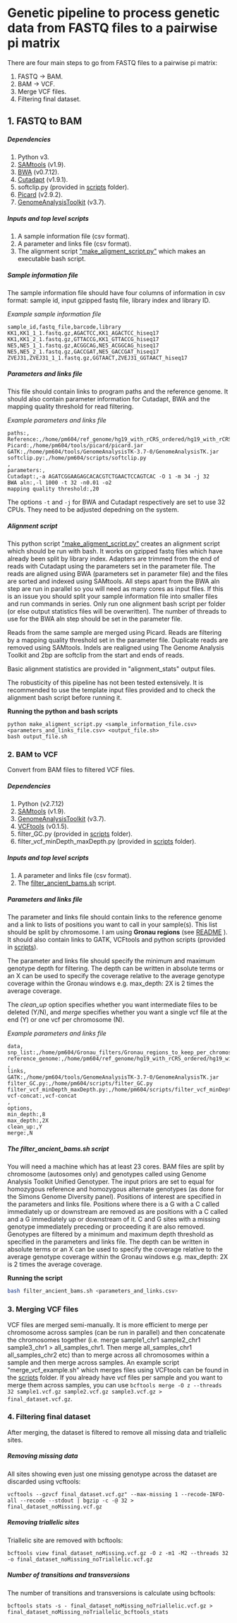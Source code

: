 # Genetic pipeline to process genetic data from FASTQ files to a pairwise pi matrix

There are four main steps to go from FASTQ files to a pairwise pi matrix:

1. FASTQ -> BAM.
2. BAM -> VCF.
3. Merge VCF files.
4. Filtering final dataset.

## 1. FASTQ to BAM

##### Dependencies
1. Python v3.
2. [SAMtools](http://www.htslib.org/download/) (v1.9).
3. [BWA](http://bio-bwa.sourceforge.net/) (v0.7.12).
4. [Cutadapt](http://cutadapt.readthedocs.io/en/stable/) (v1.9.1).
5. softclip.py (provided in [scripts](https://github.com/EvolEcolGroup/data_paper_genetic_pipeline/tree/main/scripts) folder).
5. [Picard](https://broadinstitute.github.io/picard/) (v2.9.2).
6. [GenomeAnalysisToolkit](https://software.broadinstitute.org/gatk/) (v3.7).

##### Inputs and top level scripts

1. A sample information file (csv format).
2. A parameter and links file (csv format).
3. The alignment script ["make_aligment_script.py"](https://github.com/EvolEcolGroup/data_paper_genetic_pipeline/tree/main/scripts) which makes an executable bash script.

##### Sample information file

The sample information file should have four columns of information in csv format: 
sample id, input gzipped fastq file, library index and library ID.

*Example sample information file*
```
sample_id,fastq_file,barcode,library
KK1,KK1_1_1.fastq.gz,AGACTCC,KK1_AGACTCC_hiseq17
KK1,KK1_2_1.fastq.gz,GTTACCG,KK1_GTTACCG_hiseq17
NE5,NE5_1_1.fastq.gz,ACGGCAG,NE5_ACGGCAG_hiseq17
NE5,NE5_2_1.fastq.gz,GACCGAT,NE5_GACCGAT_hiseq17
ZVEJ31,ZVEJ31_1_1.fastq.gz,GGTAACT,ZVEJ31_GGTAACT_hiseq17
```

##### Parameters and links file

This file should contain links to program paths and the reference genome. It should also contain parameter information for Cutadapt, BWA and the mapping quality threshold for read filtering.

*Example parameters and links file*
```
paths:,
Reference:,/home/pm604/ref_genome/hg19_with_rCRS_ordered/hg19_with_rCRS_ordered.fa
Picard:,/home/pm604/tools/picard/picard.jar
GATK:,/home/pm604/tools/GenomeAnalysisTK-3.7-0/GenomeAnalysisTK.jar
softclip.py:,/home/pm604/scripts/softclip.py
,
parameters:,
Cutadapt:,-a AGATCGGAAGAGCACACGTCTGAACTCCAGTCAC -O 1 -m 34 -j 32
BWA aln:,-l 1000 -t 32 -n0.01 -o2
mapping quality threshold:,20
```
The options `-t` and `-j` for BWA and Cutadapt respectively are set to use 32 CPUs. They need to be adjusted depedning on the system.

##### Alignment script
This python script  ["make_aligment_script.py"](https://github.com/EvolEcolGroup/data_paper_genetic_pipeline/tree/main/scripts) creates an alignment script which should be run with bash. It works on gzipped fastq files which have already been split by library index. Adapters are trimmed from the end of reads with Cutadapt using the parameters set in the parameter file. The reads are aligned using BWA (parameters set in parameter file) and the files are sorted and indexed using SAMtools. All steps apart from the BWA aln step are run in parallel so you will need as many cores as input files. If this is an issue you should split your sample information file into smaller files and run commands in series. Only run one alignment bash script per folder (or else output statistics files will be overwritten). The number of threads to use for the BWA aln step should be set in the parameter file. 

Reads from the same sample are merged using Picard. Reads are filtering by a mapping quality threshold set in the parameter file. Duplicate reads are removed using SAMtools. Indels are realigned using The Genome Analysis Toolkit and 2bp are softclip from the start and ends of reads. 

Basic alignment statistics are provided in "alignment_stats" output files. 

The robusticity of this pipeline has not been tested extensively. It is recommended to use the template input files provided and to check the alignment bash script before running it.

**Running the python and bash scripts**

```
python make_aligment_script.py <sample_information_file.csv> <parameters_and_links_file.csv> <output_file.sh>
bash output_file.sh
```

### 2. BAM to VCF

Convert from BAM files to filtered VCF files.

##### Dependencies
1. Python (v2.7.12)
2. [SAMtools](http://www.htslib.org/download/) (v1.9).
3. [GenomeAnalysisToolkit](https://software.broadinstitute.org/gatk/) (v3.7).
4. [VCFtools](http://vcftools.sourceforge.net/perl_module.html) (v0.1.5).
5. filter_GC.py (provided in [scripts](https://github.com/EvolEcolGroup/data_paper_genetic_pipeline/tree/main/scripts) folder).
6. filter_vcf_minDepth_maxDepth.py (provided in [scripts](https://github.com/EvolEcolGroup/data_paper_genetic_pipeline/tree/main/scripts) folder).

##### Inputs and top level scripts
1. A parameter and links file (csv format).
2. The [filter_ancient_bams.sh](https://github.com/EvolEcolGroup/data_paper_genetic_pipeline/tree/main/scripts) script.

##### Parameters and links file

The parameter and links file should contain links to the reference genome and a link to lists of positions you want to call in your sample(s). This list should be split by chromosome. I am using **Gronau regions** (see [README](https://github.com/EvolEcolGroup/data_paper_genetic_pipeline/blob/main/Gronau_filters/Gronau_filters.md) ). It should also contain links to GATK, VCFtools and python scripts (provided in  [scripts](https://github.com/EvolEcolGroup/data_paper_genetic_pipeline/tree/main/scripts)). 

The parameter and links file should specify the minimum and maximum genotype depth for filtering. The depth can be written in absolute terms or an X can be used to specify the coverage relative to the average genotype coverage within the Gronau windows e.g. max_depth: 2X is 2 times the average coverage. 

The *clean_up* option specifies whether you want intermediate files to be deleted (Y/N), and *merge* specifies whether you want a single vcf file at the end (Y) or one vcf per chromosome (N).

*Example parameters and links file*

```
data,
snp_list:,/home/pm604/Gronau_filters/Gronau_regions_to_keep_per_chromosome/chr_in_chr_name
reference_genome:,/home/pm604/ref_genome/hg19_with_rCRS_ordered/hg19_with_rCRS_ordered.fa
,
links,
GATK:,/home/pm604/tools/GenomeAnalysisTK-3.7-0/GenomeAnalysisTK.jar
filter_GC.py:,/home/pm604/scripts/filter_GC.py
filter_vcf_minDepth_maxDepth.py:,/home/pm604/scripts/filter_vcf_minDepth_maxDepth.py
vcf-concat:,vcf-concat
,
options,
min_depth:,8
max_depth:,2X
clean_up:,Y
merge:,N
```

##### The filter\_ancient\_bams.sh script

You will need a machine which has at least 23 cores. BAM files are split by chromosome (autosomes only) and genotypes called using Genome Analysis Toolkit Unified Genotyper. The input priors are set to equal for homozygous reference and homozygous alternate genotypes (as done for the Simons Genome Diversity panel). Positions of interest are specified in the parameters and links file. Positions where there is a G with a C called immediately up or downstream are removed as are positions with a C called and a G immediately up or downstream of it.  C and G sites with a missing genotype immediately preceding or proceeding it are also removed. Genotypes are filtered by a minimum and maximum depth threshold as specified in the parameters and links file. The depth can be written in absolute terms or an X can be used to specify the coverage relative to the average genotype coverage within the Gronau windows e.g. max_depth: 2X is 2 times the average coverage. 

**Running the script**

```bash
bash filter_ancient_bams.sh <parameters_and_links.csv>
```

### 3. Merging VCF files

VCF files are merged semi-manually. It is more efficient to merge per chromosome across samples (can be run in parallel) and then concatenate the chromosomes together (i.e. merge sample1_chr1 sample2_chr1 sample3_chr1  > all_samples_chr1. Then merge all_samples_chr1 all_samples_chr2 etc) than to merge across all chromosomes within a sample and then merge across samples. An example script "merge_vcf_example.sh" which merges files using VCFtools can be found in the [scripts](https://github.com/EvolEcolGroup/data_paper_genetic_pipeline/tree/main/scripts) folder. If you already have vcf files per sample and you want to merge them across samples, you can use `bcftools merge -O z --threads 32 sample1.vcf.gz sample2.vcf.gz sample3.vcf.gz > final_dataset.vcf.gz`.

### 4. Filtering final dataset

After merging, the dataset is filtered to remove all missing data and triallelic sites.

##### Removing missing data
All sites showing even just one missing genotype across the dataset are discarded using vcftools:

`vcftools --gzvcf final_dataset.vcf.gz" --max-missing 1 --recode-INFO-all --recode --stdout | bgzip -c -@ 32 > final_dataset_noMissing.vcf.gz`

##### Removing triallelic sites
Triallelic site are removed with bcftools:

`bcftools view final_dataset_noMissing.vcf.gz -O z -m1 -M2 --threads 32  -o final_dataset_noMissing_noTriallelic.vcf.gz`

##### Number of transitions and transversions
The number of transitions and transversions is calculate using bcftools:

`bcftools stats -s - final_dataset_noMissing_noTriallelic.vcf.gz > final_dataset_noMissing_noTriallelic_bcftools_stats`
